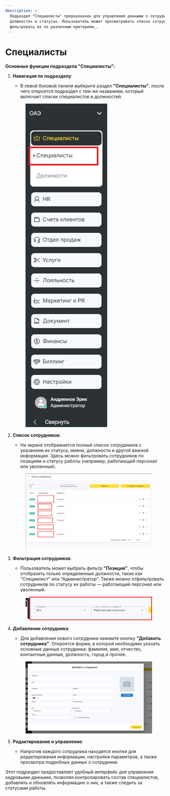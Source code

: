 ```yaml
---
description: >-
  Подраздел "Специалисты" предназначен для управления данными о сотрудниках, их
  должностях и статусах. Пользователь может просматривать список сотрудников,
  фильтровать их по различным критериям,.
---
```


# Специалисты

**Основные функции подраздела "Специалисты":**

1.  **Навигация по подразделу**:

    * В левой боковой панели выберите раздел **"Специалисты"**, после чего откроется подраздел с тем же названием, который включает списки специалистов и должностей.

    <figure><img src="../../.gitbook/assets/image (10).png" alt=""><figcaption></figcaption></figure>
2.  **Список сотрудников**:

    * На экране отображается полный список сотрудников с указанием их статуса, имени, должности и другой важной информации. Здесь можно фильтровать сотрудников по позициям и статусу работы (например, работающий персонал или уволенные).

    <figure><img src="../../.gitbook/assets/image (11).png" alt=""><figcaption></figcaption></figure>
3.  **Фильтрация сотрудников**:

    * Пользователь может выбрать фильтр **"Позиция"**, чтобы отобразить только определенные должности, такие как "Специалист" или "Администратор". Также можно отфильтровать сотрудников по статусу их работы — работающий персонал или уволенный.

    <figure><img src="../../.gitbook/assets/image (12).png" alt=""><figcaption></figcaption></figure>
4.  **Добавление сотрудника**:

    * Для добавления нового сотрудника нажмите кнопку **"Добавить сотрудника"**. Откроется форма, в которой необходимо указать основные данные сотрудника: фамилия, имя, отчество, контактные данные, должность, город и прочее.

    <figure><img src="../../.gitbook/assets/image (13).png" alt=""><figcaption></figcaption></figure>
5. **Редактирование и управление**:
   * Напротив каждого сотрудника находятся кнопки для редактирования информации, настройки параметров, а также просмотра подробных данных о сотруднике.

Этот подраздел предоставляет удобный интерфейс для управления кадровыми данными, позволяя контролировать состав специалистов, добавлять и обновлять информацию о них, а также следить за статусами работы.
